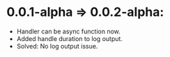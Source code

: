 # 0.0.1-alpha => 0.0.2-alpha:
* Handler can be async function now.
* Added handle duration to log output.
* Solved: No log output issue.
